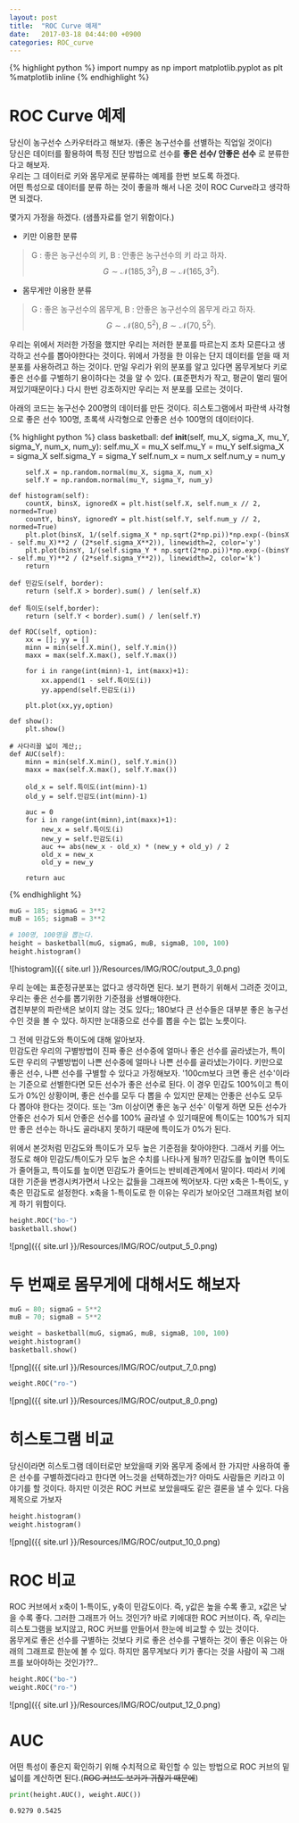 ```yaml
---
layout: post
title:  "ROC Curve 예제"
date:   2017-03-18 04:44:00 +0900
categories: ROC_curve
---
```


{% highlight python %}
import numpy as np
import matplotlib.pyplot as plt
%matplotlib inline
{% endhighlight %}

# ROC Curve 예제
당신이 농구선수 스카우터라고 해보자. (좋은 농구선수를 선별하는 직업일 것이다)<br />
당신은 데이터를 활용하여 특정 진단 방법으로 선수를 **좋은 선수/ 안좋은 선수** 로 분류한다고 해보자.<br />
우리는 그 데이터로 키와 몸무게로 분류하는 예제를 한번 보도록 하겠다.<br />
어떤 특성으로 데이터를 분류 하는 것이 좋을까 해서 나온 것이 ROC Curve라고 생각하면 되겠다.

몇가지 가정을 하겠다. (샘플자료를 얻기 위함이다.)
- 키만 이용한 분류
> G : 좋은 농구선수의 키, B : 안좋은 농구선수의 키 라고 하자.<br />
$$ G \sim \mathcal{N}(185, 3^{2}), \, B \sim \mathcal{N}(165,3^{2}).$$

- 몸무게만 이용한 분류
> G : 좋은 농구선수의 몸무게, B : 안좋은 농구선수의 몸무게 라고 하자.<br />
$$ G \sim \mathcal{N}(80, 5^{2}), \, B \sim \mathcal{N}(70,5^{2}). $$

우리는 위에서 저러한 가정을 했지만 우리는 저러한 분포를 따르는지 조차 모른다고 생각하고 선수를 뽑아야한다는 것이다. 위에서 가정을 한 이유는 단지 데이터를 얻을 때 저 분포를 사용하려고 하는 것이다. 만일 우리가 위의 분포를 알고 있다면 몸무게보다 키로 좋은 선수를 구별하기 용이하다는 것을 알 수 있다. (표준편차가 작고, 평균이 멀리 떨어져있기때문이다.) 다시 한번 강조하지만 우리는 저 분포를 모르는 것이다.

아래의 코드는 농구선수 200명의 데이터를 만든 것이다. 히스토그램에서 파란색 사각형으로 좋은 선수 100명, 초록색 사각형으로 안좋은 선수 100명의 데이터이다.


{% highlight python %}
class basketball:
    def __init__(self, mu_X, sigma_X, mu_Y, sigma_Y, num_x, num_y):
        self.mu_X = mu_X
        self.mu_Y = mu_Y
        self.sigma_X = sigma_X
        self.sigma_Y = sigma_Y
        self.num_x = num_x
        self.num_y = num_y

        self.X = np.random.normal(mu_X, sigma_X, num_x)
        self.Y = np.random.normal(mu_Y, sigma_Y, num_y)

    def histogram(self):
        countX, binsX, ignoredX = plt.hist(self.X, self.num_x // 2, normed=True)
        countY, binsY, ignoredY = plt.hist(self.Y, self.num_y // 2, normed=True)
        plt.plot(binsX, 1/(self.sigma_X * np.sqrt(2*np.pi))*np.exp(-(binsX - self.mu_X)**2 / (2*self.sigma_X**2)), linewidth=2, color='y')
        plt.plot(binsY, 1/(self.sigma_Y * np.sqrt(2*np.pi))*np.exp(-(binsY - self.mu_Y)**2 / (2*self.sigma_Y**2)), linewidth=2, color='k')
        return

    def 민감도(self, border):
        return (self.X > border).sum() / len(self.X)

    def 특이도(self,border):
        return (self.Y < border).sum() / len(self.Y)

    def ROC(self, option):
        xx = []; yy = []
        minn = min(self.X.min(), self.Y.min())
        maxx = max(self.X.max(), self.Y.max())

        for i in range(int(minn)-1, int(maxx)+1):
            xx.append(1 - self.특이도(i))
            yy.append(self.민감도(i))

        plt.plot(xx,yy,option)

    def show():
        plt.show()

    # 사다리꼴 넓이 계산;;
    def AUC(self):
        minn = min(self.X.min(), self.Y.min())
        maxx = max(self.X.max(), self.Y.max())

        old_x = self.특이도(int(minn)-1)
        old_y = self.민감도(int(minn)-1)

        auc = 0
        for i in range(int(minn),int(maxx)+1):
            new_x = self.특이도(i)
            new_y = self.민감도(i)
            auc += abs(new_x - old_x) * (new_y + old_y) / 2
            old_x = new_x
            old_y = new_y

        return auc
{% endhighlight %}


```python
muG = 185; sigmaG = 3**2
muB = 165; sigmaB = 3**2

# 100명, 100명을 뽑는다.
height = basketball(muG, sigmaG, muB, sigmaB, 100, 100)
height.histogram()

```


![histogram]({{ site.url }}/Resources/IMG/ROC/output_3_0.png)


우리 눈에는 표준정규분포는 없다고 생각하면 된다. 보기 편하기 위해서 그려준 것이고, 우리는 좋은 선수를 뽑기위한 기준점을 선별해야한다.<br />
겹친부분의 파란색은 보이지 않는 것도 있다;; 180보다 큰 선수들은 대부분 좋은 농구선수인 것을 볼 수 있다.
하지만 눈대중으로 선수를 뽑을 수는 없는 노릇이다.<br />

그 전에 민감도와 특이도에 대해 알아보자.<br />
민감도란 우리의 구별방법이 진짜 좋은 선수중에 얼마나 좋은 선수를 골라냈는가, 특이도란 우리의 구별방법이 나쁜 선수중에 얼마나 나쁜 선수를 골라냈는가이다.
키만으로 좋은 선수, 나쁜 선수를 구별할 수 있다고 가정해보자. '100cm보다 크면 좋은 선수'이라는 기준으로 선별한다면 모든 선수가 좋은 선수로 된다. 이 경우 민감도 100%이고 특이도가 0%인 상황이며, 좋은 선수를 모두 다 뽑을 수 있지만 문제는 안좋은 선수도 모두 다 뽑아야 한다는 것이다. 또는 '3m 이상이면 좋은 농구 선수' 이렇게 하면 모든 선수가 안좋은 선수가 되서 안좋은 선수를 100% 골라낼 수 있기때문에 특이도는 100%가 되지만 좋은 선수는 하나도 골라내지 못하기 때문에 특이도가 0%가 된다.

위에서 본것처럼 민감도와 특이도가 모두 높은 기준점을 찾아야한다. 그래서 키를 어느정도로 해야 민감도/특이도가 모두 높은 수치를 나타나게 될까? 민감도를 높이면 특이도가 줄어들고, 특이도를 높이면 민감도가 줄어드는 반비례관계에서 말이다. 따라서 키에 대한 기준을 변경시켜가면서 나오는 값들을 그래프에 찍어보자.
다만 x축은 1-특이도, y축은 민감도로 설정한다. x축을 1-특이도로 한 이유는 우리가 보아오던 그래프처럼 보이게 하기 위함이다.


```python
height.ROC("bo-")
basketball.show()
```


![png]({{ site.url }}/Resources/IMG/ROC/output_5_0.png)


# 두 번째로 몸무게에 대해서도 해보자


```python
muG = 80; sigmaG = 5**2
muB = 70; sigmaB = 5**2

weight = basketball(muG, sigmaG, muB, sigmaB, 100, 100)
weight.histogram()
basketball.show()
```


![png]({{ site.url }}/Resources/IMG/ROC/output_7_0.png)



```python
weight.ROC("ro-")
```


![png]({{ site.url }}/Resources/IMG/ROC/output_8_0.png)


# 히스토그램 비교
당신이라면 히스토그램 데이터로만 보았을때 키와 몸무게 중에서 한 가지만 사용하여 좋은 선수를 구별하겠다라고 한다면 어느것을 선택하겠는가?
아마도 사람들은 키라고 이야기를 할 것이다. 하지만 이것은 ROC 커브로 보았을때도 같은 결론을 낼 수 있다. 다음 제목으로 가보자


```python
height.histogram()
weight.histogram()

```


![png]({{ site.url }}/Resources/IMG/ROC/output_10_0.png)


# ROC 비교
ROC 커브에서 x축이 1-특이도, y축이 민감도이다. 즉, y값은 높을 수록 좋고, x값은 낮을 수록 좋다. 그러한 그래프가 어느 것인가? 바로 키에대한 ROC 커브이다. 즉, 우리는 히스토그램을 보지않고, ROC 커브를 만들어서 한눈에 비교할 수 있는 것이다.<br />
몸무게로 좋은 선수를 구별하는 것보다 키로 좋은 선수를 구별하는 것이 좋은 이유는 아래의 그래프로 한눈에 볼 수 있다. 하지만 몸무게보다 키가 좋다는 것을 사람이 꼭 그래프를 보아야하는 것인가??..


```python
height.ROC("bo-")
weight.ROC("ro-")
```


![png]({{ site.url }}/Resources/IMG/ROC/output_12_0.png)


# AUC
어떤 특성이 좋은지 확인하기 위해 수치적으로 확인할 수 있는 방법으로 ROC 커브의 밑넓이를 계산하면 된다.(~~ROC 커브도 보기가 귀찮기 때문에~~)


```python
print(height.AUC(), weight.AUC())
```

    0.9279 0.5425
